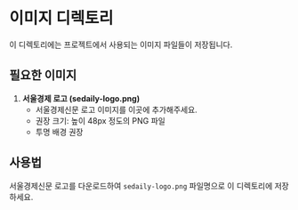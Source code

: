 # 이미지 디렉토리

이 디렉토리에는 프로젝트에서 사용되는 이미지 파일들이 저장됩니다.

## 필요한 이미지

1. **서울경제 로고 (sedaily-logo.png)**
   - 서울경제신문 로고 이미지를 이곳에 추가해주세요.
   - 권장 크기: 높이 48px 정도의 PNG 파일
   - 투명 배경 권장

## 사용법

서울경제신문 로고를 다운로드하여 `sedaily-logo.png` 파일명으로 이 디렉토리에 저장하세요.